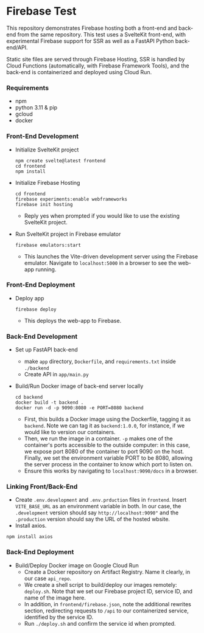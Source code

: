 # Firebase Test

This repository demonstrates Firebase hosting both a front-end and back-end from the same repository. This test uses a SvelteKit front-end, with experimental Firebase support for SSR as well as a FastAPI Python back-end/API.

Static site files are served through Firebase Hosting, SSR is handled by Cloud Functions (automatically, with Firebase Framework Tools), and the back-end is containerized and deployed using Cloud Run.

### Requirements

- npm
- python 3.11 & pip
- gcloud
- docker

### Front-End Development

- Initialize SvelteKit project

  ```
  npm create svelte@latest frontend
  cd frontend
  npm install
  ```

- Initialize Firebase Hosting
  ```
  cd frontend
  firebase experiments:enable webframeworks
  firebase init hosting
  ```
  - Reply yes when prompted if you would like to use the existing SvelteKit project.
- Run SvelteKit project in Firebase emulator
  ```
  firebase emulators:start
  ```
  - This launches the Vite-driven development server using the Firebase emulator. Navigate to `localhost:5000` in a browser to see the web-app running.

### Front-End Deployment

- Deploy app

  ```
  firebase deploy
  ```

  - This deploys the web-app to Firebase.

### Back-End Development

- Set up FastAPI back-end
  - make `app` directory, `Dockerfile`, and `requirements.txt` inside `./backend`
  - Create API in `app/main.py`
- Build/Run Docker image of back-end server locally

  ```
  cd backend
  docker build -t backend .
  docker run -d -p 9090:8080 -e PORT=8080 backend
  ```

  - First, this builds a Docker image using the Dockerfile, tagging it as `backend`. Note we can tag it as `backend:1.0.0`, for instance, if we would like to version our containers.
  - Then, we run the image in a container. `-p` makes one of the container's ports accessible to the outside computer: in this case, we expose port 8080 of the container to port 9090 on the host. Finally, we set the environment variable PORT to be 8080, allowing the server process in the container to know which port to listen on.
  - Ensure this works by navigating to `localhost:9090/docs` in a browser.

### Linking Front/Back-End

- Create `.env.development` and `.env.prduction` files in `frontend`. Insert `VITE_BASE_URL` as an environment variable in both. In our case, the `.development` version should say `http://localhost:9090"` and the `.production` version should say the URL of the hosted wbsite.
- Install axios.

```
npm install axios
```

### Back-End Deployment

- Build/Deploy Docker image on Google Cloud Run
  - Create a Docker repository on Artifact Registry. Name it clearly, in our case `api_repo`.
  - We create a shell script to build/deploy our images remotely: `deploy.sh`. Note that we set our Firebase project ID, service ID, and name of the image here.
  - In addition, in `frontend/firebase.json`, note the additional rewrites section, redirecting requests to `/api` to our containerized service, identified by the service ID.
  - Run `./deploy.sh` and confirm the service id when prompted.
